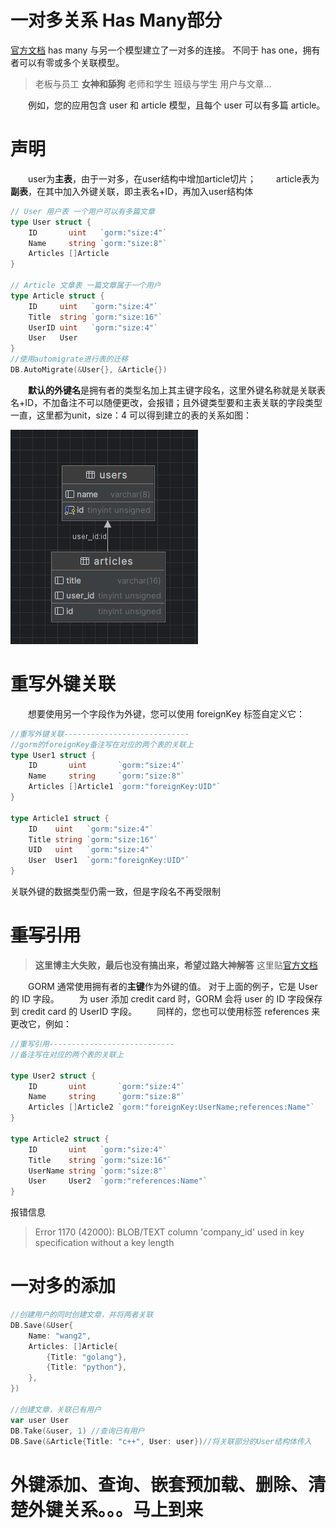 # 一对多关系 Has Many部分
[官方文档](https://gorm.io/zh_CN/docs/has_many.html#Has-Many)
has many 与另一个模型建立了一对多的连接。 不同于 has one，拥有者可以有零或多个关联模型。
>老板与员工
**女神和舔狗**
老师和学生
班级与学生
用户与文章...

&emsp;&emsp;例如，您的应用包含 user 和 article 模型，且每个 user 可以有多篇 article。

# 声明
&emsp;&emsp;user为**主表**，由于一对多，在user结构中增加article切片；
&emsp;&emsp;article表为**副表**，在其中加入外键关联，即主表名+ID，再加入user结构体
```go
// User 用户表 一个用户可以有多篇文章
type User struct {
	ID       uint   `gorm:"size:4"`
	Name     string `gorm:"size:8"`
	Articles []Article
}

// Article 文章表 一篇文章属于一个用户
type Article struct {
	ID     uint   `gorm:"size:4"`
	Title  string `gorm:"size:16"`
	UserID uint   `gorm:"size:4"`
	User   User
}
//使用automigrate进行表的迁移
DB.AutoMigrate(&User{}, &Article{})
```
&emsp;&emsp;**默认的外键名**是拥有者的类型名加上其主键字段名，这里外键名称就是关联表名+ID，不加备注不可以随便更改，会报错；且外键类型要和主表关联的字段类型一直，这里都为unit，size：4
可以得到建立的表的关系如图：

![Alt text](image-1.png)

# 重写外键关联
&emsp;&emsp;想要使用另一个字段作为外键，您可以使用 foreignKey 标签自定义它：
```go
//重写外键关联----------------------------
//gorm的foreignKey备注写在对应的两个表的关联上
type User1 struct {
	ID       uint       `gorm:"size:4"`
	Name     string     `gorm:"size:8"`
	Articles []Article1 `gorm:"foreignKey:UID"`
}

type Article1 struct {
	ID    uint   `gorm:"size:4"`
	Title string `gorm:"size:16"`
	UID   uint   `gorm:"size:4"`
	User  User1  `gorm:"foreignKey:UID"`
}
```
关联外键的数据类型仍需一致，但是字段名不再受限制

# ~~重写引用~~ 

>**这里博主大失败，最后也没有搞出来，希望过路大神解答**
这里贴[官方文档](https://docs.fengfengzhidao.com/#/docs/gorm%E6%96%87%E6%A1%A3/7.%E4%B8%80%E5%AF%B9%E5%A4%9A%E5%85%B3%E7%B3%BB?id=%e9%87%8d%e5%86%99%e5%a4%96%e9%94%ae%e5%bc%95%e7%94%a8)

&emsp;&emsp;GORM 通常使用拥有者的**主键**作为外键的值。 对于上面的例子，它是 User 的 ID 字段。
&emsp;&emsp;为 user 添加 credit card 时，GORM 会将 user 的 ID 字段保存到 credit card 的 UserID 字段。
&emsp;&emsp;同样的，您也可以使用标签 references 来更改它，例如：
```go
//重写引用----------------------------
//备注写在对应的两个表的关联上

type User2 struct {
	ID       uint       `gorm:"size:4"`
	Name     string     `gorm:"size:8"`
	Articles []Article2 `gorm:"foreignKey:UserName;references:Name"`
}

type Article2 struct {
	ID       uint   `gorm:"size:4"`
	Title    string `gorm:"size:16"`
	UserName string `gorm:"size:8"`
	User     User2  `gorm:"references:Name"`
}
```
报错信息
> Error 1170 (42000): BLOB/TEXT column 'company_id' used in key specification without a key length

# 一对多的添加
```go
//创建用户的同时创建文章，并将两者关联
DB.Save(&User{
	Name: "wang2",
	Articles: []Article{
		{Title: "golang"},
		{Title: "python"},
	},
})

//创建文章，关联已有用户
var user User
DB.Take(&user, 1) //查询已有用户
DB.Save(&Article{Title: "c++", User: user})//将关联部分的User结构体传入
```

# 外键添加、查询、嵌套预加载、删除、清楚外键关系。。。马上到来
